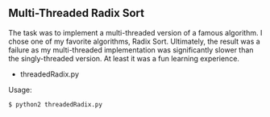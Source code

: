 ## Multi-Threaded Radix Sort

The task was to implement a multi-threaded version of a famous algorithm. I chose one of my favorite algorithms, Radix Sort. Ultimately, the result was a failure as my multi-threaded implementation was significantly slower than the singly-threaded version. At least it was a fun learning experience.

* threadedRadix.py

Usage:
```
$ python2 threadedRadix.py
```
